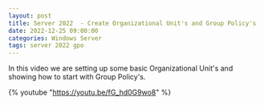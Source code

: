 ```yaml
---
layout: post
title: Server 2022  - Create Organizational Unit's and Group Policy's
date: 2022-12-25 09:00:00
categories: Windows Server
tags: server 2022 gpo
---
```


In this video we are setting up some basic Organizational Unit's and showing how to start with Group Policy's.

{% youtube "https://youtu.be/fG_hd0G9wo8" %}
